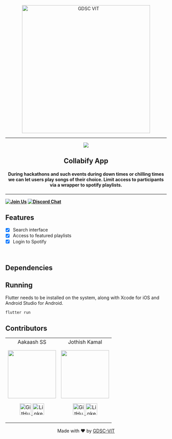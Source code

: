 <p align="center">
<a href="https://dscvit.com">
	<img width="400" src="https://user-images.githubusercontent.com/56252312/159312411-58410727-3933-4224-b43e-4e9b627838a3.png#gh-light-mode-only" alt="GDSC VIT"/>
	<hr>
	<p align="center">
		<img  src="https://github.com/dk-a-dev/collabify/blob/dev/src/lib/assets/logo.svg">
	</p>
</a>
	<h2 align="center"> Collabify App </h2>
	<h4 align="center"> During hackathons and such events during down times or chilling times we can let users play songs of their choice. Limit access to participants via a wrapper to spotify playlists. <h4>
</p>

---
[![Join Us](https://img.shields.io/badge/Join%20Us-Developer%20Student%20Clubs-red)](https://dsc.community.dev/vellore-institute-of-technology/)
[![Discord Chat](https://img.shields.io/discord/760928671698649098.svg)](https://discord.gg/498KVdSKWR)

## Features

- [X] Search interface
- [X] Access to featured playlists
- [X] Login to Spotify

<br>

## Dependencies

## Running

Flutter needs to be installed on the system, along with Xcode for iOS and Android Studio for Android.

```bash
flutter run
```

## Contributors

<table>
	<tr align="center">
		<td>
		Aakaash SS
		<p align="center">
			<img src = "https://b.l3n.co/i/zN1tPa.jpeg" width="150" height="150">
		</p>
			<p align="center">
				<a href = "https://github.com/ssaakaash">
					<img src = "http://www.iconninja.com/files/241/825/211/round-collaboration-social-github-code-circle-network-icon.svg" width="36" height = "36" alt="GitHub"/>
				</a>
				<a href = "https://www.linkedin.com/in/ssaakaash">
					<img src = "http://www.iconninja.com/files/863/607/751/network-linkedin-social-connection-circular-circle-media-icon.svg" width="36" height="36" alt="LinkedIn"/>
				</a>
			</p>
		</td>
		<td>
		Jothish Kamal
		<p align="center">
			<img src = "https://avatars.githubusercontent.com/u/74227363?v=4" width="150" height="150">
		</p>
			<p align="center">
				<a href = "https://github.com/JothishKamal">
					<img src = "http://www.iconninja.com/files/241/825/211/round-collaboration-social-github-code-circle-network-icon.svg" width="36" height = "36" alt="GitHub"/>
				</a>
				<a href = "https://www.linkedin.com/in/jothishkamal">
					<img src = "http://www.iconninja.com/files/863/607/751/network-linkedin-social-connection-circular-circle-media-icon.svg" width="36" height="36" alt="LinkedIn"/>
				</a>
			</p>
		</td>
	</tr>
</table>

<p align="center">
	Made with ❤ by <a href="https://dscvit.com">GDSC-VIT</a>
</p>
